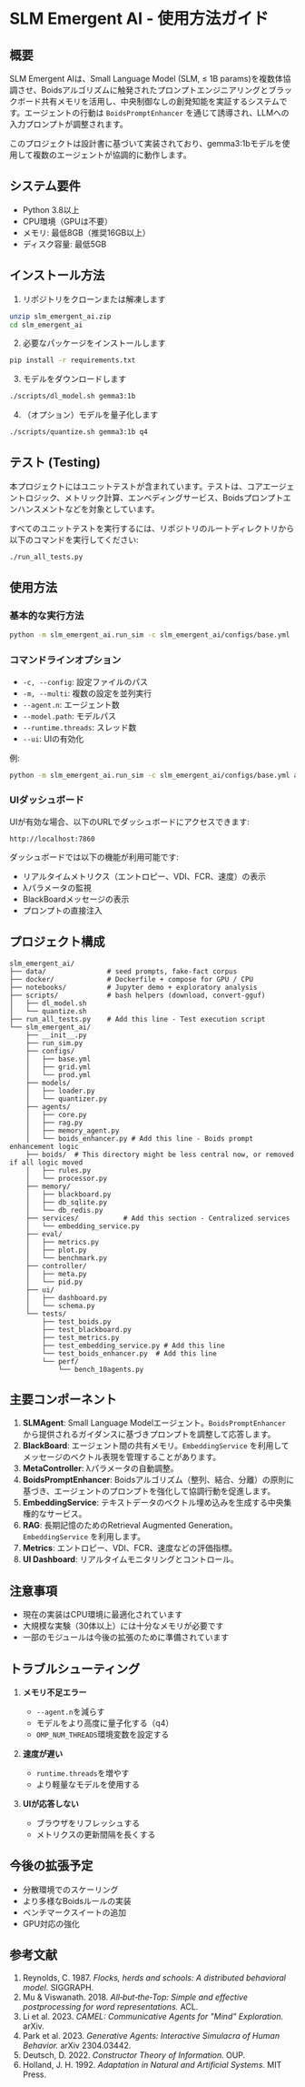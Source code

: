 # SLM Emergent AI - 使用方法ガイド

## 概要

SLM Emergent AIは、Small Language Model (SLM, ≤ 1B params)を複数体協調させ、Boidsアルゴリズムに触発されたプロンプトエンジニアリングとブラックボード共有メモリを活用し、中央制御なしの創発知能を実証するシステムです。エージェントの行動は `BoidsPromptEnhancer` を通じて誘導され、LLMへの入力プロンプトが調整されます。

このプロジェクトは設計書に基づいて実装されており、gemma3:1bモデルを使用して複数のエージェントが協調的に動作します。

## システム要件

- Python 3.8以上
- CPU環境（GPUは不要）
- メモリ: 最低8GB（推奨16GB以上）
- ディスク容量: 最低5GB

## インストール方法

1. リポジトリをクローンまたは解凍します
```bash
unzip slm_emergent_ai.zip
cd slm_emergent_ai
```

2. 必要なパッケージをインストールします
```bash
pip install -r requirements.txt
```

3. モデルをダウンロードします
```bash
./scripts/dl_model.sh gemma3:1b
```

4. （オプション）モデルを量子化します
```bash
./scripts/quantize.sh gemma3:1b q4
```

## テスト (Testing)

本プロジェクトにはユニットテストが含まれています。テストは、コアエージェントロジック、メトリック計算、エンベディングサービス、Boidsプロンプトエンハンスメントなどを対象としています。

すべてのユニットテストを実行するには、リポジトリのルートディレクトリから以下のコマンドを実行してください:

```bash
./run_all_tests.py
```

## 使用方法

### 基本的な実行方法

```bash
python -m slm_emergent_ai.run_sim -c slm_emergent_ai/configs/base.yml
```

### コマンドラインオプション

- `-c, --config`: 設定ファイルのパス
- `-m, --multi`: 複数の設定を並列実行
- `--agent.n`: エージェント数
- `--model.path`: モデルパス
- `--runtime.threads`: スレッド数
- `--ui`: UIの有効化

例:
```bash
python -m slm_emergent_ai.run_sim -c slm_emergent_ai/configs/base.yml agent.n=5 model.path=models/gemma3-1b-q4 runtime.threads=8 ui=true
```

### UIダッシュボード

UIが有効な場合、以下のURLでダッシュボードにアクセスできます:
```
http://localhost:7860
```

ダッシュボードでは以下の機能が利用可能です:
- リアルタイムメトリクス（エントロピー、VDI、FCR、速度）の表示
- λパラメータの監視
- BlackBoardメッセージの表示
- プロンプトの直接注入

## プロジェクト構成

```
slm_emergent_ai/
├── data/               # seed prompts, fake‑fact corpus
├── docker/             # Dockerfile + compose for GPU / CPU
├── notebooks/          # Jupyter demo + exploratory analysis
├── scripts/            # bash helpers (download, convert‑gguf)
│   ├── dl_model.sh
│   └── quantize.sh
├── run_all_tests.py    # Add this line - Test execution script
└── slm_emergent_ai/
    ├── __init__.py
    ├── run_sim.py
    ├── configs/
    │   ├── base.yml
    │   ├── grid.yml  
    │   └── prod.yml 
    ├── models/
    │   ├── loader.py
    │   └── quantizer.py
    ├── agents/
    │   ├── core.py
    │   ├── rag.py
    │   ├── memory_agent.py
    │   └── boids_enhancer.py # Add this line - Boids prompt enhancement logic
    ├── boids/  # This directory might be less central now, or removed if all logic moved
    │   ├── rules.py
    │   └── processor.py
    ├── memory/
    │   ├── blackboard.py
    │   ├── db_sqlite.py 
    │   └── db_redis.py 
    ├── services/           # Add this section - Centralized services
    │   └── embedding_service.py
    ├── eval/
    │   ├── metrics.py
    │   ├── plot.py     
    │   └── benchmark.py 
    ├── controller/
    │   ├── meta.py
    │   └── pid.py
    ├── ui/
    │   ├── dashboard.py
    │   └── schema.py   
    └── tests/
        ├── test_boids.py 
        ├── test_blackboard.py 
        ├── test_metrics.py
        ├── test_embedding_service.py # Add this line
        └── test_boids_enhancer.py  # Add this line
        └── perf/
            └── bench_10agents.py 
```

## 主要コンポーネント

1. **SLMAgent**: Small Language Modelエージェント。`BoidsPromptEnhancer` から提供されるガイダンスに基づきプロンプトを調整して応答します。
2. **BlackBoard**: エージェント間の共有メモリ。`EmbeddingService` を利用してメッセージのベクトル表現を管理することがあります。
3. **MetaController**: λパラメータの自動調整。
4. **BoidsPromptEnhancer**: Boidsアルゴリズム（整列、結合、分離）の原則に基づき、エージェントのプロンプトを強化して協調行動を促進します。
5. **EmbeddingService**: テキストデータのベクトル埋め込みを生成する中央集権的なサービス。
6. **RAG**: 長期記憶のためのRetrieval Augmented Generation。`EmbeddingService` を利用します。
7. **Metrics**: エントロピー、VDI、FCR、速度などの評価指標。
8. **UI Dashboard**: リアルタイムモニタリングとコントロール。

## 注意事項

- 現在の実装はCPU環境に最適化されています
- 大規模な実験（30体以上）には十分なメモリが必要です
- 一部のモジュールは今後の拡張のために準備されています

## トラブルシューティング

1. **メモリ不足エラー**
   - `--agent.n`を減らす
   - モデルをより高度に量子化する（q4）
   - `OMP_NUM_THREADS`環境変数を設定する

2. **速度が遅い**
   - `runtime.threads`を増やす
   - より軽量なモデルを使用する

3. **UIが応答しない**
   - ブラウザをリフレッシュする
   - メトリクスの更新間隔を長くする

## 今後の拡張予定

- 分散環境でのスケーリング
- より多様なBoidsルールの実装
- ベンチマークスイートの追加
- GPU対応の強化

## 参考文献

1. Reynolds, C. 1987. *Flocks, herds and schools: A distributed behavioral model.* SIGGRAPH.
2. Mu & Viswanath. 2018. *All‑but‑the‑Top: Simple and effective postprocessing for word representations.* ACL.
3. Li et al. 2023. *CAMEL: Communicative Agents for "Mind" Exploration.* arXiv.
4. Park et al. 2023. *Generative Agents: Interactive Simulacra of Human Behavior.* arXiv 2304.03442.
5. Deutsch, D. 2022. *Constructor Theory of Information.* OUP.
6. Holland, J. H. 1992. *Adaptation in Natural and Artificial Systems.* MIT Press.
